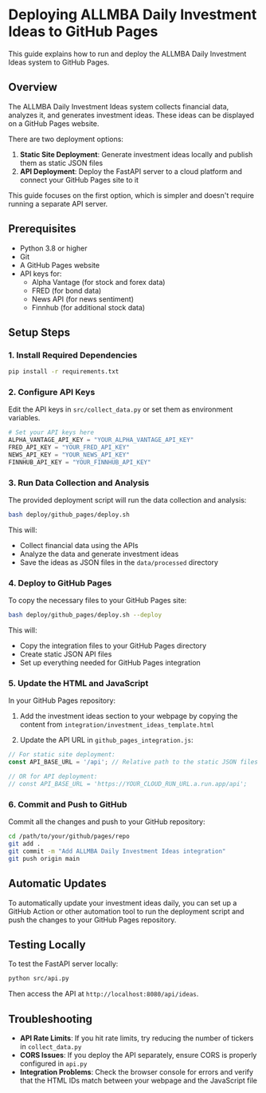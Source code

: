 # Deploying ALLMBA Daily Investment Ideas to GitHub Pages

This guide explains how to run and deploy the ALLMBA Daily Investment Ideas system to GitHub Pages.

## Overview

The ALLMBA Daily Investment Ideas system collects financial data, analyzes it, and generates investment ideas. These ideas can be displayed on a GitHub Pages website.

There are two deployment options:

1. **Static Site Deployment**: Generate investment ideas locally and publish them as static JSON files
2. **API Deployment**: Deploy the FastAPI server to a cloud platform and connect your GitHub Pages site to it

This guide focuses on the first option, which is simpler and doesn't require running a separate API server.

## Prerequisites

- Python 3.8 or higher
- Git
- A GitHub Pages website
- API keys for:
  - Alpha Vantage (for stock and forex data)
  - FRED (for bond data)
  - News API (for news sentiment)
  - Finnhub (for additional stock data)

## Setup Steps

### 1. Install Required Dependencies

```bash
pip install -r requirements.txt
```

### 2. Configure API Keys

Edit the API keys in `src/collect_data.py` or set them as environment variables.

```python
# Set your API keys here
ALPHA_VANTAGE_API_KEY = "YOUR_ALPHA_VANTAGE_API_KEY"
FRED_API_KEY = "YOUR_FRED_API_KEY"
NEWS_API_KEY = "YOUR_NEWS_API_KEY"
FINNHUB_API_KEY = "YOUR_FINNHUB_API_KEY"
```

### 3. Run Data Collection and Analysis

The provided deployment script will run the data collection and analysis:

```bash
bash deploy/github_pages/deploy.sh
```

This will:
- Collect financial data using the APIs
- Analyze the data and generate investment ideas
- Save the ideas as JSON files in the `data/processed` directory

### 4. Deploy to GitHub Pages

To copy the necessary files to your GitHub Pages site:

```bash
bash deploy/github_pages/deploy.sh --deploy
```

This will:
- Copy the integration files to your GitHub Pages directory
- Create static JSON API files
- Set up everything needed for GitHub Pages integration

### 5. Update the HTML and JavaScript

In your GitHub Pages repository:

1. Add the investment ideas section to your webpage by copying the content from `integration/investment_ideas_template.html`

2. Update the API URL in `github_pages_integration.js`:

```javascript
// For static site deployment:
const API_BASE_URL = '/api'; // Relative path to the static JSON files

// OR for API deployment:
// const API_BASE_URL = 'https://YOUR_CLOUD_RUN_URL.a.run.app/api';
```

### 6. Commit and Push to GitHub

Commit all the changes and push to your GitHub repository:

```bash
cd /path/to/your/github/pages/repo
git add .
git commit -m "Add ALLMBA Daily Investment Ideas integration"
git push origin main
```

## Automatic Updates

To automatically update your investment ideas daily, you can set up a GitHub Action or other automation tool to run the deployment script and push the changes to your GitHub Pages repository.

## Testing Locally

To test the FastAPI server locally:

```bash
python src/api.py
```

Then access the API at `http://localhost:8080/api/ideas`.

## Troubleshooting

- **API Rate Limits**: If you hit rate limits, try reducing the number of tickers in `collect_data.py`
- **CORS Issues**: If you deploy the API separately, ensure CORS is properly configured in `api.py`
- **Integration Problems**: Check the browser console for errors and verify that the HTML IDs match between your webpage and the JavaScript file